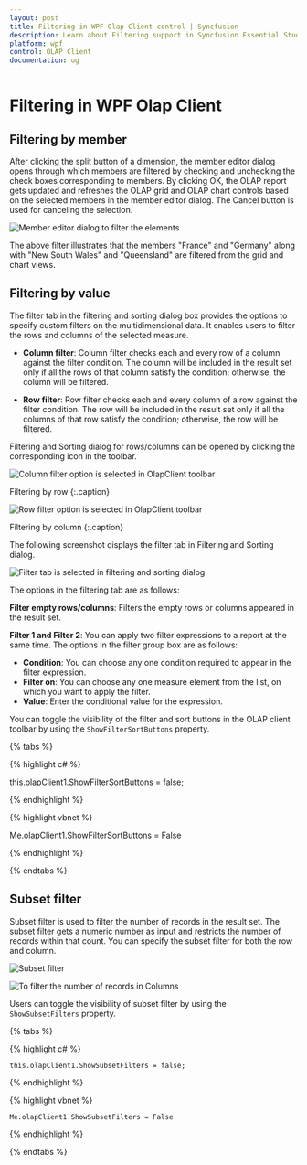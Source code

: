 ```yaml
---
layout: post
title: Filtering in WPF Olap Client control | Syncfusion
description: Learn about Filtering support in Syncfusion Essential Studio WPF Olap Client control, its elements and more details.
platform: wpf
control: OLAP Client
documentation: ug
---
```


# Filtering in WPF Olap Client

## Filtering by member

After clicking the split button of a dimension, the member editor dialog opens through which members are filtered by checking and unchecking the check boxes corresponding to members. By clicking OK, the OLAP report gets updated and refreshes the OLAP grid and OLAP chart controls based on the selected members in the member editor dialog. The Cancel button is used for canceling the selection.

![Member editor dialog to filter the elements](Filtering_images/Filtering_img1.png)

The above filter illustrates that the members "France" and "Germany" along with "New South Wales" and "Queensland" are filtered from the grid and chart views.

## Filtering by value

The filter tab in the filtering and sorting dialog box provides the options to specify custom filters on the multidimensional data. It enables users to filter the rows and columns of the selected measure.

* **Column filter**: Column filter checks each and every row of a column against the filter condition. The column will be included in the result set only if all the rows of that column satisfy the condition; otherwise, the column will be filtered.

* **Row filter**: Row filter checks each and every column of a row against the filter condition. The row will be included in the result set only if all the columns of that row satisfy the condition; otherwise, the row will be filtered.

Filtering and Sorting dialog for rows/columns can be opened by clicking the corresponding icon in the toolbar.

![Column filter option is selected in OlapClient toolbar](Filtering_images/Filtering_img2.png)

Filtering by row
{:.caption}

![Row filter option is selected in OlapClient toolbar](Filtering_images/Filtering_img3.png)

Filtering by column
{:.caption}

The following screenshot displays the filter tab in Filtering and Sorting dialog.

![Filter tab is selected in filtering and sorting dialog](Filtering_images/Filtering_img4.png)

The options in the filtering tab are as follows:

**Filter empty rows/columns**: Filters the empty rows or columns appeared in the result set.

**Filter 1 and Filter 2**: You can apply two filter expressions to a report at the same time. The options in the filter group box are as follows:

* **Condition**: You can choose any one condition required to appear in the filter expression.
* **Filter on**: You can choose any one measure element from the list, on which you want to apply the filter.
* **Value**: Enter the conditional value for the expression.

You can toggle the visibility of the filter and sort buttons in the OLAP client toolbar by using the `ShowFilterSortButtons` property.

{% tabs %}

{% highlight c# %}  

this.olapClient1.ShowFilterSortButtons = false;

{% endhighlight %} 

{% highlight vbnet %} 

Me.olapClient1.ShowFilterSortButtons = False

{% endhighlight %}
 
{% endtabs %}

## Subset filter

Subset filter is used to filter the number of records in the result set. The subset filter gets a numeric number as input and restricts the number of records within that count. You can specify the subset filter for both the row and column.

![Subset filter](Filtering_images/Filtering_img6.png)

![To filter the number of records in Columns](Filtering_images/Filtering_img5.png)

Users can toggle the visibility of subset filter by using the `ShowSubsetFilters` property.

{% tabs %}

{% highlight c# %}  

    this.olapClient1.ShowSubsetFilters = false;

{% endhighlight %} 

{% highlight vbnet %} 

    Me.olapClient1.ShowSubsetFilters = False

{% endhighlight %}

{% endtabs %}
